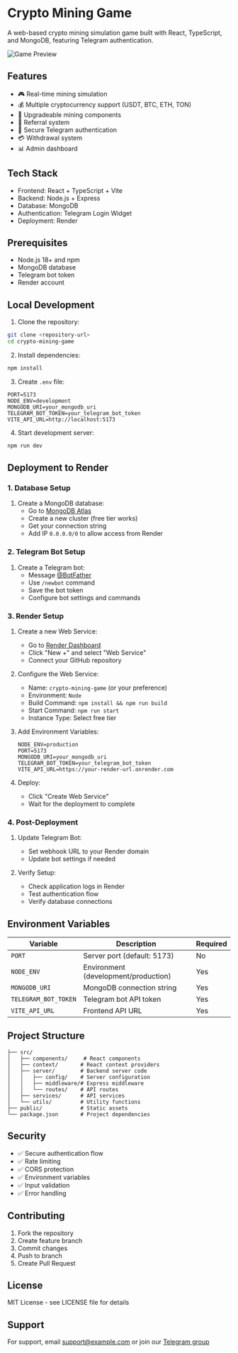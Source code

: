 # Crypto Mining Game

A web-based crypto mining simulation game built with React, TypeScript, and MongoDB, featuring Telegram authentication.

![Game Preview](https://images.unsplash.com/photo-1621504450181-5d356f61d307?w=800&auto=format&fit=crop&q=80)

## Features

- 🎮 Real-time mining simulation
- 💰 Multiple cryptocurrency support (USDT, BTC, ETH, TON)
- 🔄 Upgradeable mining components
- 👥 Referral system
- 🔐 Secure Telegram authentication
- 💳 Withdrawal system
- 📊 Admin dashboard

## Tech Stack

- Frontend: React + TypeScript + Vite
- Backend: Node.js + Express
- Database: MongoDB
- Authentication: Telegram Login Widget
- Deployment: Render

## Prerequisites

- Node.js 18+ and npm
- MongoDB database
- Telegram bot token
- Render account

## Local Development

1. Clone the repository:
```bash
git clone <repository-url>
cd crypto-mining-game
```

2. Install dependencies:
```bash
npm install
```

3. Create `.env` file:
```env
PORT=5173
NODE_ENV=development
MONGODB_URI=your_mongodb_uri
TELEGRAM_BOT_TOKEN=your_telegram_bot_token
VITE_API_URL=http://localhost:5173
```

4. Start development server:
```bash
npm run dev
```

## Deployment to Render

### 1. Database Setup

1. Create a MongoDB database:
   - Go to [MongoDB Atlas](https://www.mongodb.com/cloud/atlas)
   - Create a new cluster (free tier works)
   - Get your connection string
   - Add IP `0.0.0.0/0` to allow access from Render

### 2. Telegram Bot Setup

1. Create a Telegram bot:
   - Message [@BotFather](https://t.me/BotFather)
   - Use `/newbot` command
   - Save the bot token
   - Configure bot settings and commands

### 3. Render Setup

1. Create a new Web Service:
   - Go to [Render Dashboard](https://dashboard.render.com)
   - Click "New +" and select "Web Service"
   - Connect your GitHub repository

2. Configure the Web Service:
   - Name: `crypto-mining-game` (or your preference)
   - Environment: `Node`
   - Build Command: `npm install && npm run build`
   - Start Command: `npm run start`
   - Instance Type: Select free tier

3. Add Environment Variables:
   ```
   NODE_ENV=production
   PORT=5173
   MONGODB_URI=your_mongodb_uri
   TELEGRAM_BOT_TOKEN=your_telegram_bot_token
   VITE_API_URL=https://your-render-url.onrender.com
   ```

4. Deploy:
   - Click "Create Web Service"
   - Wait for the deployment to complete

### 4. Post-Deployment

1. Update Telegram Bot:
   - Set webhook URL to your Render domain
   - Update bot settings if needed

2. Verify Setup:
   - Check application logs in Render
   - Test authentication flow
   - Verify database connections

## Environment Variables

| Variable | Description | Required |
|----------|-------------|----------|
| `PORT` | Server port (default: 5173) | No |
| `NODE_ENV` | Environment (development/production) | Yes |
| `MONGODB_URI` | MongoDB connection string | Yes |
| `TELEGRAM_BOT_TOKEN` | Telegram bot API token | Yes |
| `VITE_API_URL` | Frontend API URL | Yes |

## Project Structure

```
├── src/
│   ├── components/     # React components
│   ├── context/       # React context providers
│   ├── server/        # Backend server code
│   │   ├── config/    # Server configuration
│   │   ├── middleware/# Express middleware
│   │   └── routes/    # API routes
│   ├── services/      # API services
│   └── utils/         # Utility functions
├── public/            # Static assets
└── package.json       # Project dependencies
```

## Security

- ✅ Secure authentication flow
- ✅ Rate limiting
- ✅ CORS protection
- ✅ Environment variables
- ✅ Input validation
- ✅ Error handling

## Contributing

1. Fork the repository
2. Create feature branch
3. Commit changes
4. Push to branch
5. Create Pull Request

## License

MIT License - see LICENSE file for details

## Support

For support, email support@example.com or join our [Telegram group](https://t.me/your-group)